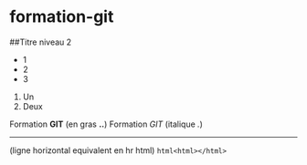 # formation-git

##Titre niveau 2

+ 1
+ 2
+ 3

1. Un
2. Deux

Formation **GIT**
(en gras **..**)
Formation *GIT*
(italique *.*)

---
(ligne horizontal equivalent en hr html)
```html<html></html>```

